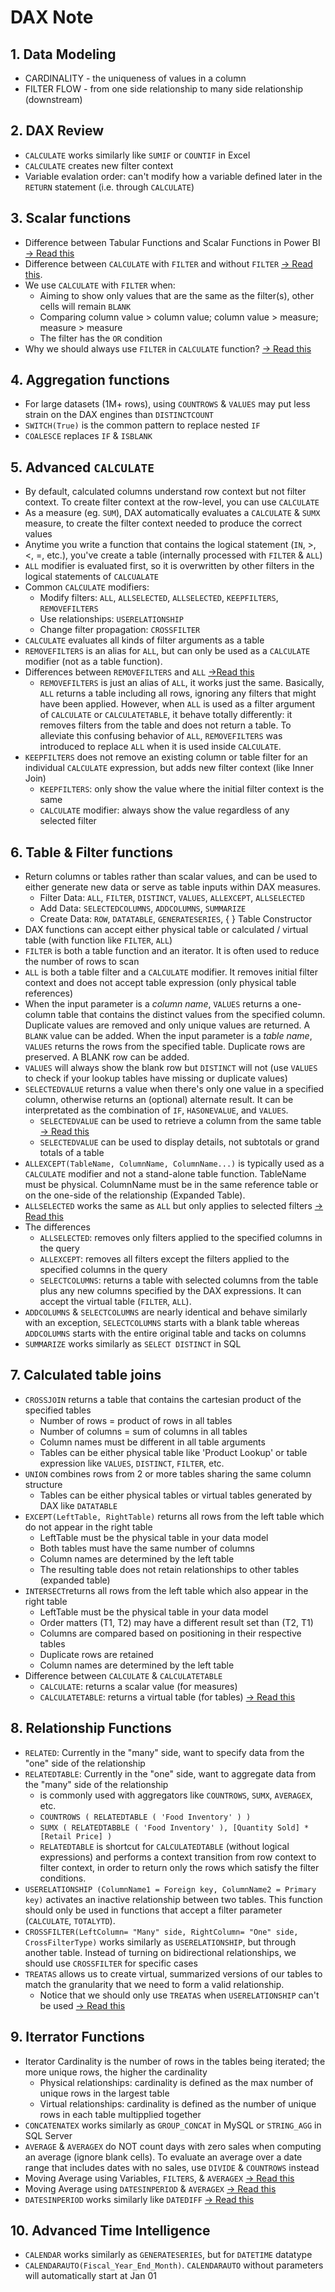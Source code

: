 # DAX Note

## 1. Data Modeling
- CARDINALITY - the uniqueness of values in a column
- FILTER FLOW - from one side relationship to many side relationship (downstream)

## 2. DAX Review
- `CALCULATE` works similarly like `SUMIF` or `COUNTIF` in Excel
- `CALCULATE` creates new filter context
- Variable evalation order: can't modify how a variable defined later in the `RETURN` statement (i.e. through `CALCULATE`)
  
## 3. Scalar functions
- Difference between Tabular Functions and Scalar Functions in Power BI [-> Read this](https://radacad.com/power-bi-dax-back-to-basics-scalar-vs-tabular-functions)
- Difference between `CALCULATE` with `FILTER` and without `FILTER` [-> Read this](https://community.powerbi.com/t5/Desktop/DAX-Calculate-function-with-and-without-FILTER/m-p/679222). 
- We use `CALCULATE` with `FILTER` when:
  + Aiming to show only values that are the same as the filter(s), other cells will remain `BLANK`
  + Comparing column value > column value; column value > measure; measure > measure
  + The filter has the `OR` condition 
- Why we should always use `FILTER` in `CALCULATE` function? [-> Read this](https://blog.enterprisedna.co/how-to-use-simple-filters-in-power-bi)

## 4. Aggregation functions
- For large datasets (1M+ rows), using `COUNTROWS` & `VALUES` may put less strain on the DAX engines than `DISTINCTCOUNT`
- `SWITCH(True)` is the common pattern to replace nested `IF`
- `COALESCE` replaces `IF` & `ISBLANK`

## 5. Advanced `CALCULATE`
- By default, calculated columns understand row context but not filter context. To create filter context at the row-level, you can use `CALCULATE`
- As a measure (eg. `SUM`), DAX automatically evaluates a `CALCULATE` & `SUMX` measure, to create the filter context needed to produce the correct values
- Anytime you write a function that contains the logical statement (`IN`, >, <, =, etc.), you've create a table (internally processed with `FILTER` & `ALL`)
- `ALL` modifier is evaluated first, so it is overwritten by other filters in the logical statements of `CALCUALATE`
- Common `CALCULATE` modifiers:
  + Modify filters: `ALL`, `ALLSELECTED`, `ALLSELECTED`, `KEEPFILTERS`, `REMOVEFILTERS` 
  + Use relationships: `USERELATIONSHIP`
  + Change filter propagation: `CROSSFILTER`
- `CALCULATE` evaluates all kinds of filter arguments as a table
- `REMOVEFILTERS` is an alias for `ALL`, but can only be used as a `CALCULATE` modifier (not as a table function). 
- Differences between `REMOVEFILTERS` and `ALL` [->Read this](https://www.sqlbi.com/articles/managing-all-functions-in-dax-all-allselected-allnoblankrow-allexcept)
  + `REMOVEFILTERS` is just an alias of `ALL`, it works just the same. Basically, `ALL` returns a table including all rows, ignoring any filters that might have been applied. However, when `ALL` is used as a filter argument of `CALCULATE` or `CALCULATETABLE`, it behave totally differently: it removes filters from the table and does not return a table. To alleviate this confusing behavior of `ALL`, `REMOVEFILTERS` was introduced to replace `ALL` when it is used inside `CALCULATE`.
- `KEEPFILTERS` does not remove an existing column or table filter for an individual `CALCULATE` expression, but adds new filter context (like Inner Join)
  + `KEEPFILTERS`: only show the value where the initial filter context is the same
  + `CALCULATE` modifier: always show the value regardless of any selected filter

## 6. Table & Filter functions
- Return columns or tables rather than scalar values, and can be used to either generate new data or serve as table inputs within DAX measures.
   + Filter Data: `ALL`, `FILTER`, `DISTINCT`, `VALUES`, `ALLEXCEPT`, `ALLSELECTED`
   + Add Data: `SELECTEDCOLUMNS`, `ADDCOLUMNS`, `SUMMARIZE`
   + Create Data: `ROW`, `DATATABLE`, `GENERATESERIES`, { } Table Constructor
- DAX functions can accept either physical table or calculated / virtual table (with function like `FILTER`, `ALL`)
- `FILTER` is both a table function and an iterator. It is often used to reduce the number of rows to scan
- `ALL` is both a table filter and a `CALCULATE` modifier. It removes initial filter context and does not accept table expression (only physical table references)
- When the input parameter is a *column name*, `VALUES` returns a one-column table that contains the distinct values from the specified column. Duplicate values are removed and only unique values are returned. A `BLANK` value can be added. When the input parameter is a *table name*, `VALUES` returns the rows from the specified table. Duplicate rows are preserved. A BLANK row can be added.
- `VALUES` will always show the blank row but `DISTINCT` will not (use `VALUES` to check if your lookup tables have missing or duplicate values)
- `SELECTEDVALUE` returns a value when there's only one value in a specified column, otherwise returns an (optional) alternate result. It can be interpretated as the combination of `IF`, `HASONEVALUE`, and `VALUES`.
  + `SELECTEDVALUE` can be used to retrieve a column from the same table [-> Read this](https://www.sqlbi.com/articles/using-the-selectedvalue-function-in-dax) 
  + `SELECTEDVALUE` can be used to display details, not subtotals or grand totals of a table
- `ALLEXCEPT(TableName, ColumnName, ColumnName...)` is typically used as a `CALCULATE` modifier and not a stand-alone table function. TableName must be physical. ColumnName must be in the same reference table or on the one-side of the relationship (Expanded Table).
- `ALLSELECTED` works the same as `ALL` but only applies to selected filters [-> Read this](https://www.thedataschool.com.au/marina-ustinova/power-bi-dax-functions-allselected-and-all)
- The differences 
  - `ALLSELECTED`: removes only filters applied to the specified columns in the query
  - `ALLEXCEPT`: removes all filters except the filters applied to the specified columns in the query
  - `SELECTCOLUMNS`: returns a table with selected columns from the table plus any new columns specified by the DAX expressions. It can accept the virtual table (`FILTER`, `ALL`).
- `ADDCOLUMNS` & `SELECTCOLUMNS` are nearly identical and behave similarly with an exception, `SELECTCOLUMNS` starts with a blank table whereas `ADDCOLUMNS` starts with the entire original table and tacks on columns
- `SUMMARIZE` works similarly as `SELECT DISTINCT` in SQL

## 7. Calculated table joins
- `CROSSJOIN` returns a table that contains the cartesian product of the specified tables
  + Number of rows = product of rows in all tables
  + Number of columns = sum of columns in all tables
  + Column names must be different in all table arguments
  + Tables can be either physical table like 'Product Lookup' or table expression like `VALUES`, `DISTINCT`, `FILTER`, etc.
- `UNION` combines rows from 2 or more tables sharing the same column structure
  + Tables can be either physical tables or virtual tables generated by DAX like `DATATABLE`
- `EXCEPT(LeftTable, RightTable)` returns all rows from the left table which do not appear in the right table
  + LeftTable must be the physical table in your data model
  + Both tables must have the same number of columns
  + Column names are determined by the left table
  + The resulting table does not retain relationships to other tables (expanded table)
- `INTERSECT`returns all rows from the left table which also appear in the right table
  + LeftTable must be the physical table in your data model
  + Order matters (T1, T2) may have a different result set than (T2, T1)
  + Columns are compared based on positioning in their respective tables
  + Duplicate rows are retained
  + Column names are determined by the left table
- Difference between `CALCULATE` & `CALCULATETABLE`
  + `CALCULATE`: returns a scalar value (for measures)
  + `CALCULATETABLE`: returns a virtual table (for tables) [-> Read this](https://community.powerbi.com/t5/Community-Blog/CALCULATE-amp-CALCULATETABLE-What-s-The-Real-Difference/ba-p)

## 8. Relationship Functions
- `RELATED`: Currently in the "many" side, want to specify data from the "one" side of the relationship
- `RELATEDTABLE`: Currently in the "one" side, want to aggregate data from the "many" side of the relationship 
  + is commonly used with aggregators like `COUNTROWS`, `SUMX`, `AVERAGEX`, etc.
  + `COUNTROWS ( RELATEDTABLE ( 'Food Inventory' ) )`
  + `SUMX ( RELATEDTABBLE ( 'Food Inventory' ), [Quantity Sold] * [Retail Price] )`
  + `RELATEDTABLE` is shortcut for `CALCULATEDTABLE` (without logical expressions) and performs a context transition from row context to filter context, in order to return only the rows which satisfy the filter conditions.
- `USERELATIONSHIP (ColumnName1 = Foreign key, ColumnName2 = Primary key)` activates an inactive relationship between two tables. This function should only be used in functions that accept a filter parameter (`CALCULATE`, `TOTALYTD`).
- `CROSSFILTER(LeftColumn= "Many" side, RightColumn= "One" side, CrossFilterType)` works similarly as `USERELATIONSHIP`, but through another table. Instead of turning on bidirectional relationships, we should use `CROSSFILTER` for specific cases
- `TREATAS` allows us to create virtual, summarized versions of our tables to match the granularity that we need to form a valid relationship.
  + Notice that we should only use `TREATAS` when `USERELATIONSHIP` can't be used [-> Read this](https://www.mssqltips.com/sqlservertip/5482/how-to-use-the-treatas-function-in-dax)
  
## 9. Iterrator Functions
- Iterator Cardinality is the number of rows in the tables being iterated; the more unique rows, the higher the cardinality
  + Physical relationships: cardinality is defined as the max number of unique rows in the largest table
  + Virtual relationships: cardinality is defined as the number of unique rows in each table multipplied together
- `CONCATENATEX` works similarly as `GROUP_CONCAT` in MySQL or `STRING_AGG` in SQL Server
- `AVERAGE` & `AVERAGEX` do NOT count days with zero sales when computing an average (ignore blank cells). To evaluate an average over a date range that includes dates with no sales, use `DIVIDE` & `COUNTROWS` instead
- Moving Average using Variables, `FILTERS`, & `AVERAGEX` [-> Read this](https://medium.com/analytics-vidhya/moving-average-using-dax-power-bi-413a31099091)
- Moving Average using `DATESINPERIOD` & `AVERAGEX` [-> Read this](https://www.sqlbi.com/articles/rolling-12-months-average-in-dax)
- `DATESINPERIOD` works similarly like `DATEDIFF` [-> Read this](https://dax.guide/datesinperiod/)

## 10. Advanced Time Intelligence
- `CALENDAR` works similarly as `GENERATESERIES`, but for `DATETIME` datatype
- `CALENDARAUTO(Fiscal_Year_End_Month)`. `CALENDARAUTO` without parameters will automatically start at Jan 01

